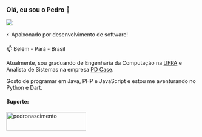### Olá, eu sou o Pedro 👋
![](https://komarev.com/ghpvc/?username=pedr0vict0r&color=green)
<!--
**pedr0vict0r/pedr0vict0r** is a ✨ _special_ ✨ repository because its `README.md` (this file) appears on your GitHub profile.

Here are some ideas to get you started:

- 🔭 I’m currently working on ...
- 🌱 I’m currently learning ...
- 👯 I’m looking to collaborate on ...
- 🤔 I’m looking for help with ...
- 💬 Ask me about ...
- 📫 How to reach me: ...
- 😄 Pronouns: ...
- ⚡ Fun fact: ...
-->

⚡ Apaixonado por desenvolvimento de software!

📫 Belém - Pará - Brasil

Atualmente, sou graduando de Engenharia da Computação na [UFPA](https://portal.ufpa.br "Universidade Federal do Pará") e Analista de Sistemas na empresa [PD Case](https://www.pdcase.com "PD Case | Fábrica de software, Outsourcing e consultoria").

Gosto de programar em Java, PHP e JavaScript e estou me aventurando no Python e Dart.

#### Suporte:
<p><a href="https://www.buymeacoffee.com/pedronascimento"> <img align="left" src="https://cdn.buymeacoffee.com/buttons/v2/default-yellow.png" height="50" width="210" alt="pedronascimento" /></a></p>
